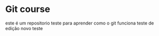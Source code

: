 # Git course

este é um repositorio teste para aprender como o git funciona
teste de edição
novo teste
